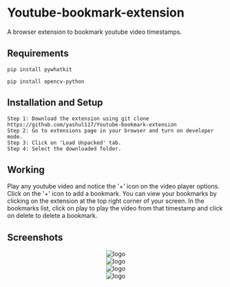 # Youtube-bookmark-extension
A browser extension to bookmark youtube video timestamps.

## Requirements
```
pip install pywhatkit
```
```
pip install opencv-python
```
## Installation and Setup
```
Step 1: Download the extension using git clone https://github.com/yashul117/Youtube-bookmark-extension
Step 2: Go to extensions page in your browser and turn on developer mode.
Step 3: Click on 'Load Unpacked' tab.
Step 4: Select the downloaded folder.

```
## Working
Play any youtube video and notice the '+' icon on the video player options.
Click on the '+' icon to add a bookmark.
You can view your bookmarks by clicking on the extension at the top right corner of your screen.
In the bookmarks list, click on play to play the video from that timestamp and click on delete to delete a bookmark. 

## Screenshots
<center><img src="./assets/ss1" alt="logo"></center>
<center><img src="./assets/ss2" alt="logo"></center>
<center><img src="./assets/ss3" alt="logo"></center>
<center><img src="./assets/ss4" alt="logo"></center>
